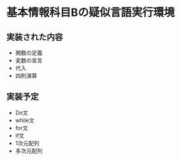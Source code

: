 # 基本情報科目Bの疑似言語実行環境

## 実装された内容
- 関数の定義
- 変数の宣言
- 代入
- 四則演算

## 実装予定
- Do文
- while文
- for文
- if文
- 1次元配列
- 多次元配列
